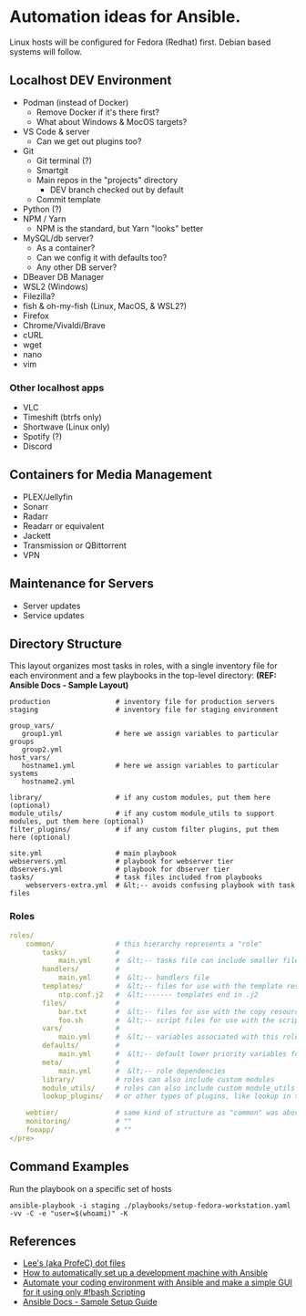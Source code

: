 # Automation ideas for Ansible.

Linux hosts will be configured for Fedora (Redhat) first. Debian based systems will follow.

## Localhost DEV Environment

- Podman (instead of Docker)
  - Remove Docker if it's there first?
  - What about Windows & MocOS targets?
- VS Code & server
  - Can we get out plugins too?
- Git
  - Git terminal (?)
  - Smartgit
  - Main repos in the "projects" directory
    - DEV branch checked out by default
  - Commit template
- Python (?)
- NPM / Yarn
  - NPM is the standard, but Yarn "looks" better
- MySQL/db server?
  - As a container?
  - Can we config it with defaults too?
  - Any other DB server?
- DBeaver DB Manager
- WSL2 (Windows)
- Filezilla?
- fish & oh-my-fish (Linux, MacOS, & WSL2?)
- Firefox
- Chrome/Vivaldi/Brave
- cURL
- wget
- nano
- vim

### Other localhost apps

- VLC
- Timeshift (btrfs only)
- Shortwave (Linux only)
- Spotify (?)
- Discord

## Containers for Media Management

- PLEX/Jellyfin
- Sonarr
- Radarr
- Readarr or equivalent
- Jackett
- Transmission or QBittorrent
- VPN

## Maintenance for Servers

- Server updates
- Service updates

## Directory Structure

This layout organizes most tasks in roles, with a single inventory file for each environment and a few playbooks in the top-level directory: __(REF: Ansible Docs - Sample Layout)__

```console
production                # inventory file for production servers
staging                   # inventory file for staging environment

group_vars/
   group1.yml             # here we assign variables to particular groups
   group2.yml
host_vars/
   hostname1.yml          # here we assign variables to particular systems
   hostname2.yml

library/                  # if any custom modules, put them here (optional)
module_utils/             # if any custom module_utils to support modules, put them here (optional)
filter_plugins/           # if any custom filter plugins, put them here (optional)

site.yml                  # main playbook
webservers.yml            # playbook for webserver tier
dbservers.yml             # playbook for dbserver tier
tasks/                    # task files included from playbooks
    webservers-extra.yml  # &lt;-- avoids confusing playbook with task files
```

### Roles

```yml
roles/
    common/               # this hierarchy represents a "role"
        tasks/            #
            main.yml      #  &lt;-- tasks file can include smaller files if warranted
        handlers/         #
            main.yml      #  &lt;-- handlers file
        templates/        #  &lt;-- files for use with the template resource
            ntp.conf.j2   #  &lt;------- templates end in .j2
        files/            #
            bar.txt       #  &lt;-- files for use with the copy resource
            foo.sh        #  &lt;-- script files for use with the script resource
        vars/             #
            main.yml      #  &lt;-- variables associated with this role
        defaults/         #
            main.yml      #  &lt;-- default lower priority variables for this role
        meta/             #
            main.yml      #  &lt;-- role dependencies
        library/          # roles can also include custom modules
        module_utils/     # roles can also include custom module_utils
        lookup_plugins/   # or other types of plugins, like lookup in this case

    webtier/              # same kind of structure as "common" was above, done for the webtier role
    monitoring/           # ""
    fooapp/               # ""
</pre>
```

## Command Examples

Run the playbook on a specific set of hosts

```shell
ansible-playbook -i staging ./playbooks/setup-fedora-workstation.yaml -vv -C -e "user=$(whoami)" -K
```

## References

- [Lee's (aka ProfeC) dot files](https://github.com/ProfeC/dotfiles)
- [How to automatically set up a development machine with Ansible](https://stribny.name/blog/ansible-dev/)
- [Automate your coding environment with Ansible and make a simple GUI for it using only #!bash Scripting](https://dev.to/meseta/automate-your-coding-environment-with-ansible-and-make-a-simple-gui-for-it-using-only-bash-scripting-3742)
- [Ansible Docs - Sample Setup Guide](https://docs.ansible.com/ansible/latest/user_guide/sample_setup.html)
